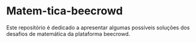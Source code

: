 # Matem-tica-beecrowd
Este repositório é dedicado a apresentar algumas possíveis soluções dos desafios de matemática da plataforma beecrowd.
